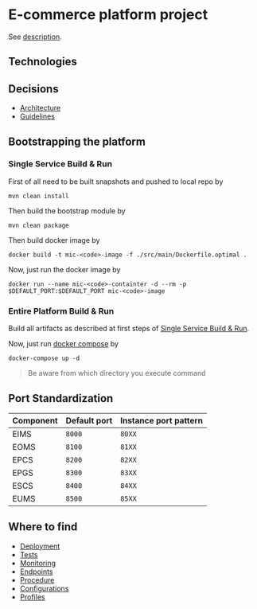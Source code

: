 # E-commerce platform project
See [description](./TASK.md).

## Technologies

## Decisions

- [Architecture](supplement/documentation/Architecture.md)
- [Guidelines](supplement/guideline/README.md)

## Bootstrapping the platform

### Single Service Build & Run
First of all need to be built snapshots and pushed to local repo by 
```
mvn clean install
```

Then build the bootstrap module by
```
mvn clean package
```

Then build docker image by
```
docker build -t mic-<code>-image -f ./src/main/Dockerfile.optimal .
```

Now, just run the docker image by 
```
docker run --name mic-<code>-containter -d --rm -p $DEFAULT_PORT:$DEFAULT_PORT mic-<code>-image
```

### Entire Platform Build & Run
Build all artifacts as described at first steps of [Single Service Build & Run](#single-service-build--run).

Now, just run [docker compose](./bootstrap/docker-compose.yaml) by
```
docker-compose up -d
```

> Be aware from which directory you execute command

## Port Standardization

| Component | Default port | Instance port pattern |
|-----------|--------------|-----------------------|
| EIMS      | `8000`       | `80XX`                |
| EOMS      | `8100`       | `81XX`                |
| EPCS      | `8200`       | `82XX`                |
| EPGS      | `8300`       | `83XX`                |
| ESCS      | `8400`       | `84XX`                |
| EUMS      | `8500`       | `85XX`                |

## Where to find

- [Deployment](supplement/)
- [Tests](supplement/)
- [Monitoring](supplement/)
- [Endpoints](supplement/documentation/Endpoint.md)
- [Procedure](supplement/documentation/Procedure.md)
- [Configurations](supplement/)
- [Profiles](supplement/)
